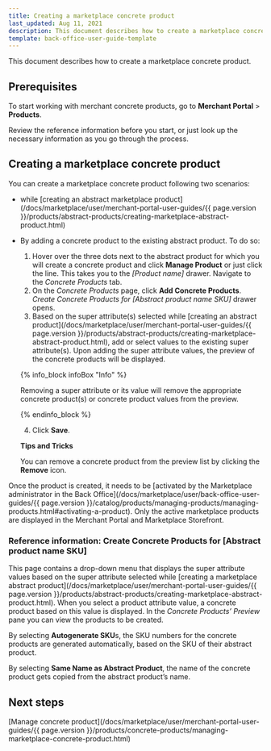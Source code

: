 ```yaml
---
title: Creating a marketplace concrete product
last_updated: Aug 11, 2021
description: This document describes how to create a marketplace concrete product in the Merchant Portal.
template: back-office-user-guide-template
---
```


This document describes how to create a marketplace concrete product.

## Prerequisites

To start working with merchant concrete products, go to **Merchant Portal** > **Products**.

Review the reference information before you start, or just look up the necessary information as you go through the process.

## Creating a marketplace concrete product

You can create a marketplace concrete product following two scenarios:

- while [creating an abstract marketplace product](/docs/marketplace/user/merchant-portal-user-guides/{{ page.version }}/products/abstract-products/creating-marketplace-abstract-product.html)
- By adding a concrete product to the existing abstract product. To do so:
  1. Hover over the three dots next to the abstract product for which you will create a concrete product and click **Manage Product** or just click the line. This takes you to the *[Product name]* drawer. Navigate to the *Concrete Products* tab.
  2. On the *Concrete Products* page, click **Add Concrete Products**. *Create Concrete Products for [Abstract product name SKU]* drawer opens.
  3. Based on the super attribute(s) selected while [creating an abstract product](/docs/marketplace/user/merchant-portal-user-guides/{{ page.version }}/products/abstract-products/creating-marketplace-abstract-product.html), add or select values to the existing super attribute(s). Upon adding the super attribute values, the preview of the concrete products will be displayed.

  {% info_block infoBox "Info" %}

  Removing a super attribute or its value will remove the appropriate concrete product(s) or concrete product values from the preview.

  {% endinfo_block %}

  4. Click **Save**.

  **Tips and Tricks** </br>

  You can remove a concrete product from the preview list by clicking the **Remove** icon.

Once the product is created, it needs to be [activated by the Marketplace administrator in the Back Office](/docs/marketplace/user/back-office-user-guides/{{ page.version }}/catalog/products/managing-products/managing-products.html#activating-a-product). Only the active marketplace products are displayed in the Merchant Portal and Marketplace Storefront.

### Reference information: Create Concrete Products for [Abstract product name SKU]

This page contains a drop-down menu that displays the super attribute values based on the super attribute selected while [creating a marketplace abstract product](/docs/marketplace/user/merchant-portal-user-guides/{{ page.version }}/products/abstract-products/creating-marketplace-abstract-product.html). When you select a product attribute value, a concrete product based on this value is displayed. In the *Concrete Products’ Preview* pane you can view the products to be created.

By selecting **Autogenerate SKU**s, the SKU numbers for the concrete products are generated automatically, based on the SKU of their abstract product.

By selecting **Same Name as Abstract Product**, the name of the concrete product gets copied from the abstract product’s name.


## Next steps

[Manage concrete product](/docs/marketplace/user/merchant-portal-user-guides/{{ page.version }}/products/concrete-products/managing-marketplace-concrete-product.html)

